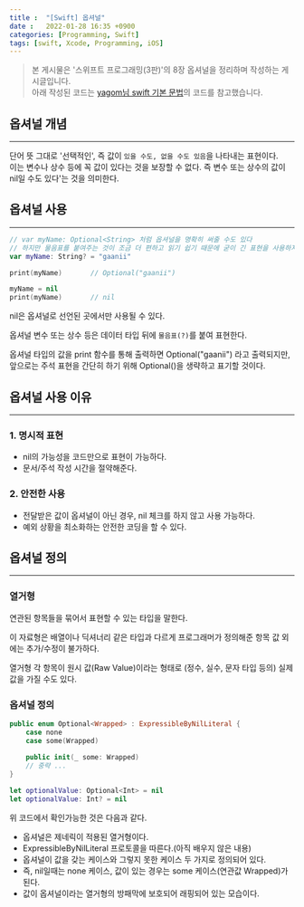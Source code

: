 ```yaml
---
title :  "[Swift] 옵셔널"
date :   2022-01-28 16:35 +0900
categories: [Programming, Swift]
tags: [swift, Xcode, Programming, iOS]
---
```


> 본 게시물은 '스위프트 프로그래밍(3판)'의 8장 옵셔널을 정리하며 작성하는 게시글입니다.  
> 아래 작성된 코드는 [yagom님 swift 기본 문법](https://github.com/yagom/swift_basic.git)의 코드를 참고했습니다.

## 옵셔널 개념
---
단어 뜻 그대로 '선택적인', 즉 값이 `있을 수도, 없을 수도 있음`을 나타내는 표현이다.  
이는 변수나 상수 등에 꼭 값이 있다는 것을 보장할 수 없다. 즉 변수 또는 상수의 값이 nil일 수도 있다'는 것을 의미한다.  


## 옵셔널 사용
---
```swift
// var myName: Optional<String> 처럼 옵셔널을 명확히 써줄 수도 있다 
// 하지만 물음표를 붙여주는 것이 조금 더 편하고 읽기 쉽기 때문에 굳이 긴 표현을 사용하지 않는다.
var myName: String? = "gaanii"

print(myName)       // Optional("gaanii")

myName = nil
print(myName)       // nil
```
nil은 옵셔널로 선언된 곳에서만 사용될 수 있다.  

옵셔널 변수 또는 상수 등은 데이터 타입 뒤에 `물음표(?)`를 붙여 표현한다.

옵셔널 타입의 값을 print 함수를 통해 출력하면 Optional("gaanii") 라고 출력되지만, 앞으로는 주석 표현을 간단히 하기 위해 Optional()을 생략하고 표기할 것이다.  


## 옵셔널 사용 이유
---
### 1. 명시적 표현
- nil의 가능성을 코드만으로 표현이 가능하다.
- 문서/주석 작성 시간을 절약해준다.

### 2. 안전한 사용
- 전달받은 값이 옵셔널이 아닌 경우, nil 체크를 하지 않고 사용 가능하다.
- 예외 상황을 최소화하는 안전한 코딩을 할 수 있다.


## 옵셔널 정의
---
### 열거형
연관된 항목들을 묶어서 표현할 수 있는 타입을 말한다.  

이 자료형은 배열이나 딕셔너리 같은 타입과 다르게 프로그래머가 정의해준 항목 값 외에는 추가/수정이 불가하다.  

열거형 각 항목이 원시 값(Raw Value)이라는 형태로 (정수, 실수, 문자 타입 등의) 실제 값을 가질 수도 있다.  


### 옵셔널 정의
```swift
public enum Optional<Wrapped> : ExpressibleByNilLiteral {
    case none
    case some(Wrapped)
    
    public init(_ some: Wrapped)
    // 중략 ...
}

let optionalValue: Optional<Int> = nil
let optionalValue: Int? = nil
```
위 코드에서 확인가능한 것은 다음과 같다.  
- 옵셔널은 제네릭이 적용된 열거형이다.
- ExpressibleByNilLiteral 프로토콜을 따른다.(아직 배우지 않은 내용)
- 옵셔널이 값을 갖는 케이스와 그렇지 못한 케이스 두 가지로 정의되어 있다.
- 즉, nil일때는 none 케이스, 값이 있는 경우는 some 케이스(연관값 Wrapped)가 된다.
- 값이 옵셔널이라는 열거형의 방패막에 보호되어 래핑되어 있는 모습이다.  
